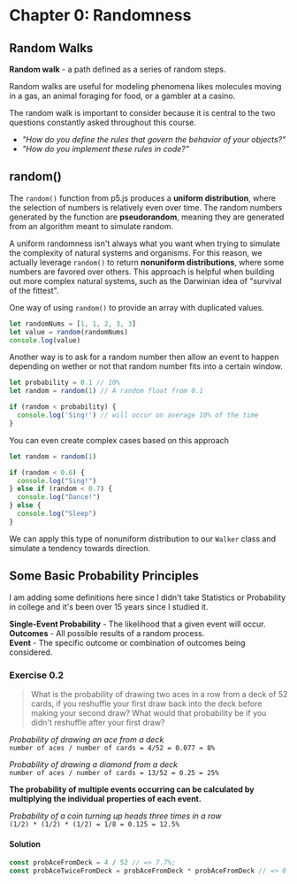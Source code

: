 # Chapter 0: Randomness

## Random Walks

**Random walk** - a path defined as a series of random steps.

Random walks are useful for modeling phenomena likes molecules moving in a gas, an animal foraging for food, or a gambler at a casino.

The random walk is important to consider because it is central to the two questions constantly asked throughout this course.

- _"How do you define the rules that govern the behavior of your objects?"_
- _"How do you implement these rules in code?"_

## random()

The `random()` function from p5.js produces a **uniform distribution**, where the selection of numbers is relatively even over time. The random numbers generated by the function are **pseudorandom**, meaning they are generated from an algorithm meant to simulate random.

A uniform randomness isn't always what you want when trying to simulate the complexity of natural systems and organisms. For this reason, we actually leverage `random()` to return **nonuniform distributions**, where some numbers are favored over others. This approach is helpful when building out more complex natural systems, such as the Darwinian idea of "survival of the fittest".

One way of using `random()` to provide an array with duplicated values.

```ts
let randomNums = [1, 1, 2, 3, 3]
let value = random(randomNums)
console.log(value)
```

Another way is to ask for a random number then allow an event to happen depending on wether or not that random number fits into a certain window.

```ts
let probability = 0.1 // 10%
let random = random(1) // A random float from 0.1

if (random < probability) {
  console.log('Sing!') // will occur on average 10% of the time
}
```

You can even create complex cases based on this approach

```ts
let random = random(1)

if (random < 0.6) {
  console.log("Sing!")
} else if (random < 0.7) {
  console.log("Dance!")
} else {
  console.log("Sleep")
}
```

We can apply this type of nonuniform distribution to our `Walker` class and simulate a tendency towards direction.

## Some Basic Probability Principles

I am adding some definitions here since I didn't take Statistics or Probability in college and it's been over 15 years since I studied it.

**Single-Event Probability** - The likelihood that a given event will occur.
**Outcomes** - All possible results of a random process.  
**Event** - The specific outcome or combination of outcomes being considered.

### Exercise 0.2  

> What is the probability of drawing two aces in a row from a deck of 52 cards, if you reshuffle your first draw back into the deck before making your second draw? What would that probability be if you didn't reshuffle after your first draw?

_Probability of drawing an ace from a deck_  
`number of aces / number of cards = 4/52 = 0.077 ≈ 8%`  

_Probability of drawing a diamond from a deck_  
`number of aces / number of cards = 13/52 = 0.25 = 25%`  

**The probability of multiple events occurring can be calculated by multiplying the individual properties of each event.**

_Probability of a coin turning up heads three times in a row_  
`(1/2) * (1/2) * (1/2) = 1/8 = 0.125 = 12.5%`  

#### Solution  

```ts
const probAceFromDeck = 4 / 52 // => 7.7%;
const probAceTwiceFromDeck = probAceFromDeck * probAceFromDeck // => 0.6% ;
```
